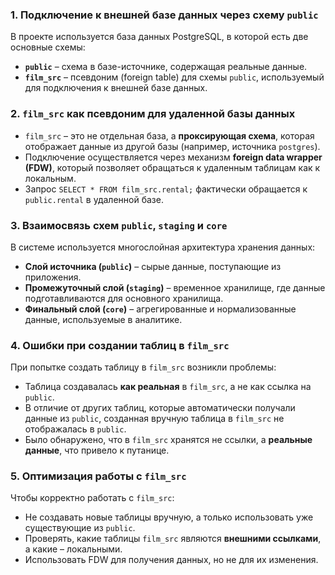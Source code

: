 ### **1. Подключение к внешней базе данных через схему `public`**

В проекте используется база данных PostgreSQL, в которой есть две основные схемы:

- **`public`** – схема в базе-источнике, содержащая реальные данные.
- **`film_src`** – псевдоним (foreign table) для схемы `public`, используемый для подключения к внешней базе данных.

### **2. `film_src` как псевдоним для удаленной базы данных**

- `film_src` – это не отдельная база, а **проксирующая схема**, которая отображает данные из другой базы (например, источника `postgres`).
- Подключение осуществляется через механизм **foreign data wrapper (FDW)**, который позволяет обращаться к удаленным таблицам как к локальным.
- Запрос `SELECT * FROM film_src.rental;` фактически обращается к `public.rental` в удаленной базе.

### **3. Взаимосвязь схем `public`, `staging` и `core`**

В системе используется многослойная архитектура хранения данных:

- **Слой источника (`public`)** – сырые данные, поступающие из приложения.
- **Промежуточный слой (`staging`)** – временное хранилище, где данные подготавливаются для основного хранилища.
- **Финальный слой (`core`)** – агрегированные и нормализованные данные, используемые в аналитике.

### **4. Ошибки при создании таблиц в `film_src`**

При попытке создать таблицу в `film_src` возникли проблемы:

- Таблица создавалась **как реальная** в `film_src`, а не как ссылка на `public`.
- В отличие от других таблиц, которые автоматически получали данные из `public`, созданная вручную таблица в `film_src` не отображалась в `public`.
- Было обнаружено, что в `film_src` хранятся не ссылки, а **реальные данные**, что привело к путанице.

### **5. Оптимизация работы с `film_src`**

Чтобы корректно работать с `film_src`:

- Не создавать новые таблицы вручную, а только использовать уже существующие из `public`.
- Проверять, какие таблицы `film_src` являются **внешними ссылками**, а какие – локальными.
- Использовать FDW для получения данных, но не для их изменения.